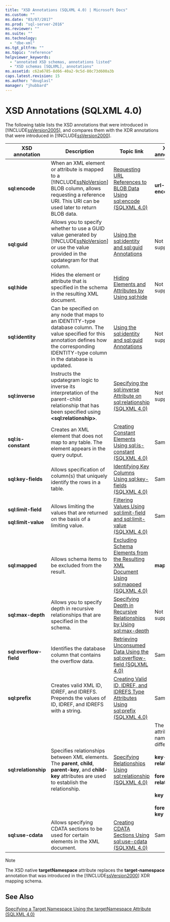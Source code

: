 ```yaml
---
title: "XSD Annotations (SQLXML 4.0) | Microsoft Docs"
ms.custom: ""
ms.date: "03/07/2017"
ms.prod: "sql-server-2016"
ms.reviewer: ""
ms.suite: ""
ms.technology: 
  - "dbe-xml"
ms.tgt_pltfrm: ""
ms.topic: "reference"
helpviewer_keywords: 
  - "annotated XSD schemas, annotations listed"
  - "XSD schemas [SQLXML], annotations"
ms.assetid: c62a6785-8d66-40a2-9c5d-80c73d600a3b
caps.latest.revision: 15
ms.author: "douglasl"
manager: "jhubbard"
---
```

# XSD Annotations (SQLXML 4.0)
  The following table lists the XSD annotations that were introduced in [!INCLUDE[ssVersion2005](../../analysis-services/data-mining/includes/ssversion2005-md.md)], and compares them with the XDR annotations that were introduced in [!INCLUDE[ssVersion2000](../../analysis-services/multidimensional-models/includes/ssversion2000-md.md)].  
  
|XSD annotation|Description|Topic link|XDR annotation|  
|--------------------|-----------------|----------------|--------------------|  
|**sql:encode**|When an XML element or attribute is mapped to a [!INCLUDE[ssNoVersion](../../advanced-analytics/r-services/includes/ssnoversion-md.md)] BLOB column, allows requesting a reference URI. This URI can be used later to return BLOB data.|[Requesting URL References to BLOB Data Using sql:encode &#40;SQLXML 4.0&#41;](../../relational-databases/sqlxml-annotated-xsd-schemas-using/requesting-url-references-to-blob-data-using-sql-encode-sqlxml-4.0.md)|**url-encode**|  
|**sql:guid**|Allows you to specify whether to use a GUID value generated by [!INCLUDE[ssNoVersion](../../advanced-analytics/r-services/includes/ssnoversion-md.md)] or use the value provided in the updategram for that column.|[Using the sql:identity and sql:guid Annotations](../../relational-databases/sqlxml-annotated-xsd-schemas-using/using-the-sql-identity-and-sql-guid-annotations.md)|Not supported|  
|**sql:hide**|Hides the element or attribute that is specified in the schema in the resulting XML document.|[Hiding Elements and Attributes by Using sql:hide](../../relational-databases/sqlxml-annotated-xsd-schemas-using/hiding-elements-and-attributes-by-using-sql-hide.md)|Not supported|  
|**sql:identity**|Can be specified on any node that maps to an IDENTITY-type database column. The value specified for this annotation defines how the corresponding IDENTITY-type column in the database is updated.|[Using the sql:identity and sql:guid Annotations](../../relational-databases/sqlxml-annotated-xsd-schemas-using/using-the-sql-identity-and-sql-guid-annotations.md)|Not supported|  
|**sql:inverse**|Instructs the updategram logic to inverse its interpretation of the parent-child relationship that has been specified using **\<sql:relationship>**.|[Specifying the sql:inverse Attribute on sql:relationship &#40;SQLXML 4.0&#41;](../../relational-databases/sqlxml-annotated-xsd-schemas-using/specifying-the-sql-inverse-attribute-on-sql-relationship-sqlxml-4.0.md)|Not supported|  
|**sql:is-constant**|Creates an XML element that does not map to any table. The element appears in the query output.|[Creating Constant Elements Using sql:is-constant &#40;SQLXML 4.0&#41;](../../relational-databases/sqlxml-annotated-xsd-schemas-using/creating-constant-elements-using-sql-is-constant-sqlxml-4.0.md)|Same|  
|**sql:key-fields**|Allows specification of column(s) that uniquely identify the rows in a table.|[Identifying Key Columns Using sql:key-fields &#40;SQLXML 4.0&#41;](../../relational-databases/sqlxml-annotated-xsd-schemas-using/identifying-key-columns-using-sql-key-fields-sqlxml-4.0.md)|Same|  
|**sql:limit-field**<br /><br /> **sql:limit-value**|Allows limiting the values that are returned on the basis of a limiting value.|[Filtering Values Using sql:limit-field and sql:limit-value &#40;SQLXML 4.0&#41;](../../relational-databases/sqlxml-annotated-xsd-schemas-using/filtering-values-using-sql-limit-field-and-sql-limit-value-sqlxml-4.0.md)|Same|  
|**sql:mapped**|Allows schema items to be excluded from the result.|[Excluding Schema Elements from the Resulting XML Document Using sql:mapped &#40;SQLXML 4.0&#41;](../../relational-databases/sqlxml-annotated-xsd-schemas-using/excluding-schema-elements-from-the-xml-document-using-sql-mapped.md)|**map-field**|  
|**sql:max-depth**|Allows you to specify depth in recursive relationships that are specified in the schema.|[Specifying Depth in Recursive Relationships by Using sql:max-depth](../../relational-databases/sqlxml-annotated-xsd-schemas-using/specifying-depth-in-recursive-relationships-by-using-sql-max-depth.md)|Not supported|  
|**sql:overflow-field**|Identifies the database column that contains the overflow data.|[Retrieving Unconsumed Data Using the sql:overflow-field &#40;SQLXML 4.0&#41;](../../relational-databases/sqlxml-annotated-xsd-schemas-using/retrieving-unconsumed-data-using-the-sql-overflow-field-sqlxml-4.0.md)|Same|  
|**sql:prefix**|Creates valid XML ID, IDREF, and IDREFS. Prepends the values of ID, IDREF, and IDREFS with a string.|[Creating Valid ID, IDREF, and IDREFS Type Attributes Using sql:prefix &#40;SQLXML 4.0&#41;](../../relational-databases/sqlxml-annotated-xsd-schemas-using/creating-valid-id-idref-and-idrefs-type-attributes-using-sql-prefix-sqlxml-4.0.md)|Same|  
|**sql:relationship**|Specifies relationships between XML elements. The **parent**, **child**, **parent-key**, and **child-key** attributes are used to establish the relationship.|[Specifying Relationships Using sql:relationship &#40;SQLXML 4.0&#41;](../../relational-databases/sqlxml-annotated-xsd-schemas-using/specifying-relationships-using-sql-relationship-sqlxml-4.0.md)|The attribute names are different:<br /><br /> **key-relation**<br /><br /> **foreign-relation**<br /><br /> **key**<br /><br /> **foreign-key**|  
|**sql:use-cdata**|Allows specifying CDATA sections to be used for certain elements in the XML document.|[Creating CDATA Sections Using sql:use-cdata &#40;SQLXML 4.0&#41;](../../relational-databases/sqlxml-annotated-xsd-schemas-using/creating-cdata-sections-using-sql-use-cdata-sqlxml-4.0.md)|Same|  
  
> [!NOTE]  
>  The XSD native **targetNamespace** attribute replaces the **target-namespace** annotation that was introduced in the [!INCLUDE[ssVersion2000](../../analysis-services/multidimensional-models/includes/ssversion2000-md.md)] XDR mapping schema.  
  
## See Also  
 [Specifying a Target Namespace Using the targetNamespace Attribute &#40;SQLXML 4.0&#41;](../../relational-databases/sqlxml-annotated-xsd-schemas-using/specifying-a-target-namespace-using-the-targetnamespace-attribute-sqlxml-4.0.md)  
  
  
